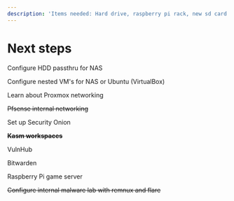 ```yaml
---
description: 'Items needed: Hard drive, raspberry pi rack, new sd card for raspberry pi''s'
---
```


# Next steps

Configure HDD passthru for NAS

Configure nested VM's for NAS or Ubuntu (VirtualBox)

Learn about Proxmox networking

~~Pfsense internal networking~~

Set up Security Onion

~~**Kasm workspaces**~~

VulnHub

Bitwarden

Raspberry Pi game server

~~Configure internal malware lab with remnux and flare~~

